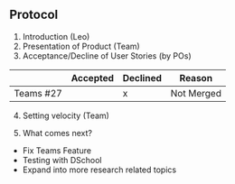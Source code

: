 ## Protocol

1. Introduction (Leo)
2. Presentation of Product (Team)
3. Acceptance/Decline of User Stories (by POs)

|                  | Accepted | Declined | Reason
|------------------|----------|----------|--------
| Teams #27  |          |     x    | Not Merged

4. Setting velocity (Team)

5. What comes next?
* Fix Teams Feature
* Testing with DSchool
* Expand into more research related topics


